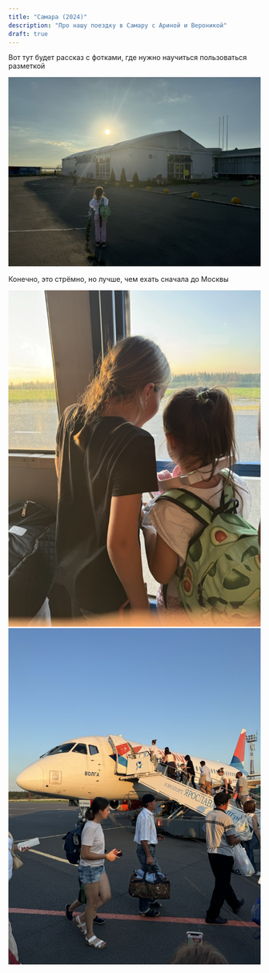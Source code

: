 ```yaml
---
title: "Самара (2024)"
description: "Про нашу поездку в Самару с Ариной и Вероникой"
draft: true
---
```

Вот тут будет рассказ с фотками, где нужно научиться пользоваться разметкой

![Вот такой аэропорт](/blog/img/2024-08-20-samara/IMG_5766.jpeg)

Конечно, это стрёмно, но лучше, чем ехать сначала до Москвы

<div class="image-row">
  <img src="/blog/img/2024-08-20-samara/IMG_5771.jpeg" alt="Едем в автобусе">
  <img src="/blog/img/2024-08-20-samara/IMG_5772.jpeg" alt="Наш самолёт">
</div>